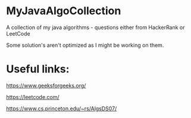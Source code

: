 # MyJavaAlgoCollection
A collection of my java algorithms - questions either from HackerRank or LeetCode

Some solution's aren't optimized as I might be working on them.

# Useful links:

https://www.geeksforgeeks.org/

https://leetcode.com/

https://www.cs.princeton.edu/~rs/AlgsDS07/